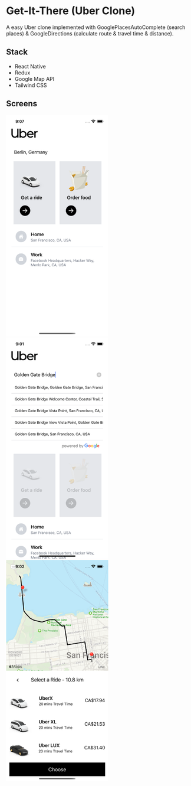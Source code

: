 # Get-It-There (Uber Clone)

A easy Uber clone implemented with GooglePlacesAutoComplete (search places) & GoogleDirections (calculate route & travel time & distance).

## Stack

- React Native
- Redux
- Google Map API
- Tailwind CSS

## Screens

<img src="./img/home.png" height=600>
<img src="./img/search.png" height=600>
<img src="./img/route.png" height=600>
